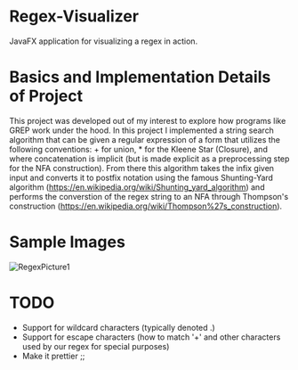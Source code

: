# Regex-Visualizer
JavaFX application for visualizing a regex in action.

# Basics and Implementation Details of Project
This project was developed out of my interest to explore how programs like GREP work under the hood. In this project I implemented a string search algorithm that can be given a regular expression of a form that utilizes the following conventions: + for union, * for the Kleene Star (Closure), and where concatenation is implicit (but is made explicit as a preprocessing step for the NFA construction). From there this algorithm takes the infix given input and converts it to postfix notation using the famous Shunting-Yard algorithm (https://en.wikipedia.org/wiki/Shunting_yard_algorithm) and performs the converstion of the regex string to an NFA through Thompson's construction (https://en.wikipedia.org/wiki/Thompson%27s_construction).


# Sample Images
![RegexPicture1](https://user-images.githubusercontent.com/46248699/175829712-5752c61f-7940-4d10-9885-24893254e824.PNG)

# TODO
- Support for wildcard characters (typically denoted .)
- Support for escape characters (how to match '+' and other characters used by our regex for special purposes)
- Make it prettier ;;
